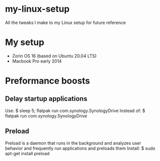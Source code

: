 # my-linux-setup
All the tweaks I make to my Linux setup for future reference

# My setup
- Zorin OS 16 (based on Ubuntu 20.04 LTS)
- Macbook Pro early 2014

# Preformance boosts
## Delay startup applications
Use: $ sleep 5; flatpak run com.synology.SynologyDrive
Instead of: $ flatpak run com.synology.SynologyDrive

## Preload
Preload is a daemon that runs in the background and analyzes user behavior and frequently run applications and preloads them
Install: $ sudo apt-get install preload
